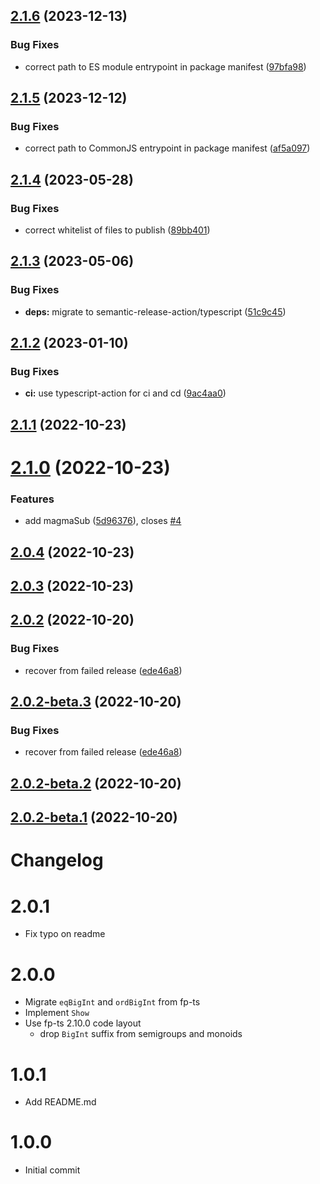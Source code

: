 ## [2.1.6](https://github.com/ericcrosson/fp-ts-bigint/compare/v2.1.5...v2.1.6) (2023-12-13)


### Bug Fixes

* correct path to ES module entrypoint in package manifest ([97bfa98](https://github.com/ericcrosson/fp-ts-bigint/commit/97bfa98cc810dd82d570f850af7ae195eb8b3c6e))

## [2.1.5](https://github.com/ericcrosson/fp-ts-bigint/compare/v2.1.4...v2.1.5) (2023-12-12)


### Bug Fixes

* correct path to CommonJS entrypoint in package manifest ([af5a097](https://github.com/ericcrosson/fp-ts-bigint/commit/af5a097e5a3e007e4d81c9dcaba0fb23fb82f50e))

## [2.1.4](https://github.com/ericcrosson/fp-ts-bigint/compare/v2.1.3...v2.1.4) (2023-05-28)


### Bug Fixes

* correct whitelist of files to publish ([89bb401](https://github.com/ericcrosson/fp-ts-bigint/commit/89bb401e43ea5c0e4c5ec61d9e330df0cbd35287))

## [2.1.3](https://github.com/ericcrosson/fp-ts-bigint/compare/v2.1.2...v2.1.3) (2023-05-06)


### Bug Fixes

* **deps:** migrate to semantic-release-action/typescript ([51c9c45](https://github.com/ericcrosson/fp-ts-bigint/commit/51c9c45d37410756428310e72d3ef203b468d1a2))

## [2.1.2](https://github.com/ericcrosson/fp-ts-bigint/compare/v2.1.1...v2.1.2) (2023-01-10)


### Bug Fixes

* **ci:** use typescript-action for ci and cd ([9ac4aa0](https://github.com/ericcrosson/fp-ts-bigint/commit/9ac4aa0b12b5c7fb4bf19be0cc3c093df7df7cef))

## [2.1.1](https://github.com/ericcrosson/fp-ts-bigint/compare/v2.1.0...v2.1.1) (2022-10-23)

# [2.1.0](https://github.com/ericcrosson/fp-ts-bigint/compare/v2.0.4...v2.1.0) (2022-10-23)


### Features

* add magmaSub ([5d96376](https://github.com/ericcrosson/fp-ts-bigint/commit/5d96376756d8f55588c48f7d53f5839a4c09e763)), closes [#4](https://github.com/ericcrosson/fp-ts-bigint/issues/4)

## [2.0.4](https://github.com/ericcrosson/fp-ts-bigint/compare/v2.0.3...v2.0.4) (2022-10-23)

## [2.0.3](https://github.com/ericcrosson/fp-ts-bigint/compare/v2.0.2...v2.0.3) (2022-10-23)

## [2.0.2](https://github.com/ericcrosson/fp-ts-bigint/compare/v2.0.1...v2.0.2) (2022-10-20)


### Bug Fixes

* recover from failed release ([ede46a8](https://github.com/ericcrosson/fp-ts-bigint/commit/ede46a876a90d17d7fb52c29d5b1ffa254556f17))

## [2.0.2-beta.3](https://github.com/ericcrosson/fp-ts-bigint/compare/v2.0.2-beta.2...v2.0.2-beta.3) (2022-10-20)


### Bug Fixes

* recover from failed release ([ede46a8](https://github.com/ericcrosson/fp-ts-bigint/commit/ede46a876a90d17d7fb52c29d5b1ffa254556f17))

## [2.0.2-beta.2](https://github.com/ericcrosson/fp-ts-bigint/compare/v2.0.2-beta.1...v2.0.2-beta.2) (2022-10-20)

## [2.0.2-beta.1](https://github.com/ericcrosson/fp-ts-bigint/compare/v2.0.1...v2.0.2-beta.1) (2022-10-20)

# Changelog

# 2.0.1

- Fix typo on readme

# 2.0.0

- Migrate `eqBigInt` and `ordBigInt` from fp-ts
- Implement `Show`
- Use fp-ts 2.10.0 code layout
  - drop `BigInt` suffix from semigroups and monoids

# 1.0.1

- Add README.md

# 1.0.0

- Initial commit
